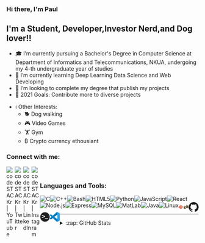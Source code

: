 ### Hi there, I'm Paul
 <!-- - aka [codeSTACKr][website] 👋 -->
<!-- 
[![Website](https://img.shields.io/website?label=codeSTACKr.com&style=for-the-badge&url=https%3A%2F%2Fcodestackr.com)](https://codestackr.com)
[![Twitter Follow](https://img.shields.io/twitter/follow/codeSTACKr?color=1DA1F2&logo=twitter&style=for-the-badge)](https://twitter.com/intent/follow?original_referer=https%3A%2F%2Fgithub.com%2FcodeSTACKr&screen_name=codeSTACKr) -->

## I'm a Student, Developer,Investor Nerd,and Dog lover!!

- 🎓 I’m currently pursuing a Bachelor's Degree in Computer Science at Department of Informatics and Telecommunications, NKUA, undergoing my 4-th undergraduate year of studies
- 🌱 I’m currently learning Deep Learning Data Science and Web Developing
- 👯 I’m looking to complete my degree that publish my projects
- 🥅 2021 Goals: Contribute more to diverse projects
* ℹ Other Interests:
  * 🐕 Dog walking
  * 🎮 Video Games
  * 🏋️ Gym
  * ₿ Crypto currency ethousiant
### Connect with me:
[<img align="left" alt="codeSTACKr | YouTube" width="22px" src="https://cdn.jsdelivr.net/npm/simple-icons@v3/icons/youtube.svg" />][youtube]
[<img align="left" alt="codeSTACKr | Twitter" width="22px" src="https://cdn.jsdelivr.net/npm/simple-icons@v3/icons/twitter.svg" />][twitter]
[<img align="left" alt="codeSTACKr | LinkedIn" width="22px" src="https://cdn.jsdelivr.net/npm/simple-icons@v3/icons/facebook.svg" />][facebook]
[<img align="left" alt="codeSTACKr | Instagram" width="22px" src="https://cdn.jsdelivr.net/npm/simple-icons@v3/icons/instagram.svg" />][instagram]

<br />

### Languages and Tools:
[<img align="left" alt="C" src="https://img.shields.io/badge/C-00599C?style=for-the-badge&logo=c&logoColor=white" />][webdevplaylist]
[<img align="left" alt="C++" src="https://img.shields.io/badge/C%2B%2B-00599C?style=for-the-badge&logo=c%2B%2B&logoColor=white" />][webdevplaylist]
[<img align="left" alt="Bash" src="https://img.shields.io/badge/Shell_Script-121011?style=for-the-badge&logo=gnu-bash&logoColor=white" />][webdevplaylist]
[<img align="left" alt="HTML5" src="https://img.shields.io/badge/HTML5-E34F26?style=for-the-badge&logo=html5&logoColor=white" />][webdevplaylist]
[<img align="left" alt="Python"   src="https://img.shields.io/badge/Python-14354C?style=for-the-badge&logo=python&logoColor=white" />][cssplaylist]
[<img align="left" alt="JavaScript"   src="https://img.shields.io/badge/JavaScript-F7DF1E?style=for-the-badge&logo=javascript&logoColor=black" />][jsplaylist]
[<img align="left" alt="React"   src="	https://img.shields.io/badge/React-20232A?style=for-the-badge&logo=react&logoColor=61DAFB" />][reactplaylist]
[<img align="left" alt="Node.js"   src="https://img.shields.io/badge/Node.js-43853D?style=for-the-badge&logo=node.js&logoColor=white" />][webdevplaylist]
[<img align="left" alt="Express"   src="https://img.shields.io/badge/Express.js-404D59?style=for-the-badge" />][webdevplaylist]
[<img align="left" alt="MySQL" src="https://img.shields.io/badge/MySQL-00000F?style=for-the-badge&logo=mysql&logoColor=whit" />][webdevplaylist]
[<img align="left" alt="MatLab" src="https://img.shields.io/badge/MatLab-C86218?style=for-the-badge" />][webdevplaylist]
[<img align="left" alt="Java" src="https://img.shields.io/badge/Java-ED8B00?style=for-the-badge&logo=java&logoColor=white" />][webdevplaylist]
[<img align="left" alt="Linux" src="https://img.shields.io/badge/Ubuntu-E95420?style=for-the-badge&logo=ubuntu&logoColor=white" />][webdevplaylist]
[<img align="left" alt="Git" width="26px"  src="https://raw.githubusercontent.com/github/explore/80688e429a7d4ef2fca1e82350fe8e3517d3494d/topics/git/git.png" />][webdevplaylist]
[<img align="left" alt="GitHub" width="26px"  src="https://raw.githubusercontent.com/github/explore/78df643247d429f6cc873026c0622819ad797942/topics/github/github.png" />][webdevplaylist]
[<img align="left" alt="Terminal" width="26px"  src="https://raw.githubusercontent.com/github/explore/80688e429a7d4ef2fca1e82350fe8e3517d3494d/topics/terminal/terminal.png" />][webdevplaylist]
[<img align="left" alt="Visual Studio Code" width="26px" src="https://raw.githubusercontent.com/github/explore/80688e429a7d4ef2fca1e82350fe8e3517d3494d/topics/visual-studio-code/visual-studio-code.png" />][webdevplaylist]


<br />
<br />


---

<details>
  <summary>:zap: GitHub Stats</summary>
  <div align="center">
    <img height=150 align="center" src="https://github-readme-streak-stats.herokuapp.com/?user=pavlosapostolatos&theme=darcula&layout=compact&count_private=true") />
  
  <br><br>

  <p align="center"> <a href="https://github.com/ryo-ma/github-profile-trophy"><img src="https://github-profile-trophy.vercel.app/?username=pavlosapostolatos&row=2&column=6&theme=onedark&column=8&no-frame=false&no-bg=false" alt="pavlosapostolatos"></a></p>
</div>

</details>

[website]: https://codeSTACKr.com
[facebook]: https://www.facebook.com/profile.php?id=100004542272725
[twitter]: https://twitter.com/pavlosap1
[youtube]: https://www.youtube.com/channel/UCSFPTWWlCKn04XL9JAY7J0A
[instagram]: https://www.instagram.com/pavlos.apostolatos/
[linkedin]: https://linkedin.com/in/codeSTACKr
[webdevplaylist]: https://www.youtube.com/playlist?list=PLkwxH9e_vrAJ0WbEsFA9W3I1W-g_BTsbt
[jsplaylist]: https://www.youtube.com/playlist?list=PLkwxH9e_vrALRJKu7wfXby3MKeflhTu6B
[cssplaylist]: https://www.youtube.com/playlist?list=PLkwxH9e_vrALSdvZuEh6gqQdmDoDIoqz4
[reactplaylist]: https://www.youtube.com/playlist?list=PLkwxH9e_vrAK4TdffpxKY3QGyHCpxFcQ0
